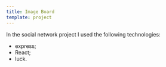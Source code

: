```yaml
---
title: Image Board
template: project
---
```


<!-- @format -->

In the social network project I used the following technologies:

-   express;
-   React;
-   luck.
